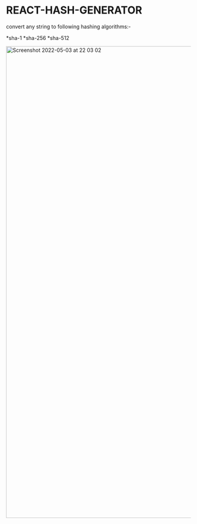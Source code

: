 # REACT-HASH-GENERATOR


convert any string to following hashing algorithms:-

*sha-1
*sha-256
*sha-512

<img width="1282" alt="Screenshot 2022-05-03 at 22 03 02" src="https://user-images.githubusercontent.com/41067454/166498241-081ade69-efee-4b2d-96d0-6737eca9fd72.png">
